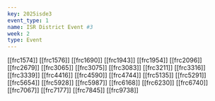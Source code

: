 ```yaml
---
key: 2025isde3
event_type: 1
name: ISR District Event #3
week: 2
type: Event
---
```

[[frc1574]]
[[frc1576]]
[[frc1690]]
[[frc1943]]
[[frc1954]]
[[frc2096]]
[[frc2679]]
[[frc3065]]
[[frc3075]]
[[frc3083]]
[[frc3211]]
[[frc3316]]
[[frc3339]]
[[frc4416]]
[[frc4590]]
[[frc4744]]
[[frc5135]]
[[frc5291]]
[[frc5654]]
[[frc5928]]
[[frc5987]]
[[frc6168]]
[[frc6230]]
[[frc6740]]
[[frc7067]]
[[frc7177]]
[[frc7845]]
[[frc9738]]
